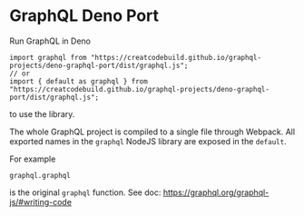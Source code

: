 # GraphQL Deno Port
Run GraphQL in Deno

```
import graphql from "https://creatcodebuild.github.io/graphql-projects/deno-graphql-port/dist/graphql.js";
// or
import { default as graphql } from "https://creatcodebuild.github.io/graphql-projects/deno-graphql-port/dist/graphql.js";
```
to use the library.

The whole GraphQL project is compiled to a single file through Webpack. All exported names in the `graphql` NodeJS library are exposed in the `default`.

For example
```
graphql.graphql
```
is the original `graphql` function. See doc: https://graphql.org/graphql-js/#writing-code

